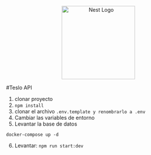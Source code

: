 <p align="center">
  <a href="http://nestjs.com/" target="blank"><img src="https://nestjs.com/img/logo-small.svg" width="200" alt="Nest Logo" /></a>
</p>

#Teslo API

1. clonar proyecto
2. `npm install`
3. clonar el archivo ```.env.template y renombrarlo a .env ```
4. Cambiar las variables de entorno
5. Levantar la base de datos

```
docker-compose up -d
```

6. Levantar: `npm run start:dev`
